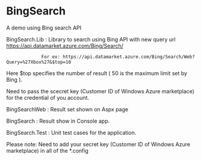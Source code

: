 BingSearch
==========

A demo using Bing search API


BingSearch.Lib : Library to search using Bing API with new query url https://api.datamarket.azure.com/Bing/Search/
                 
                 For ex: https://api.datamarket.azure.com/Bing/Search/Web?Query=%27Xbox%27&$top=10
                 
 Here $top specifies the number of result ( 50 is the maximum limit set by Bing ).
                 

 Need to pass the scecret key (Customer ID of Windows Azure marketplace) for the credential of you account.
                 
                 
 BingSearchWeb : Result set shown on Aspx page
 
 BingSearch : Result show in Console app.
 
 BingSearch.Test : Unit test cases for the application.
 
 
 Please note: Need to add your secret key (Customer ID of Windows Azure marketplace) in all of the *.config

